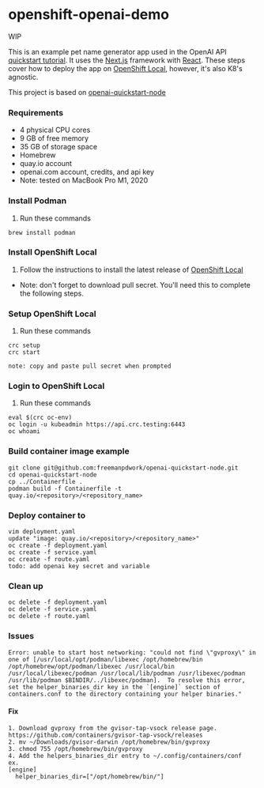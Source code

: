 # openshift-openai-demo
WIP

This is an example pet name generator app used in the OpenAI API [quickstart tutorial](https://platform.openai.com/docs/quickstart). It uses the [Next.js](https://nextjs.org/) framework with [React](https://reactjs.org/). These steps cover how to deploy the app on [OpenShift Local](https://developers.redhat.com/products/openshift-local/overview), however, it's also K8's agnostic. 

This project is based on [openai-quickstart-node](https://github.com/freemanpdwork/openai-quickstart-node)

### Requirements
- 4 physical CPU cores
- 9 GB of free memory
- 35 GB of storage space
- Homebrew
- quay.io account
- openai.com account, credits, and api key 
- Note: tested on MacBook Pro M1, 2020

### Install Podman
1. Run these commands
```shell
brew install podman
```

### Install OpenShift Local
1. Follow the instructions to install the latest release of [OpenShift Local](https://access.redhat.com/documentation/en-us/red_hat_openshift_local/2.28/html/getting_started_guide/installing#installing_red_hat_openshift_local)
- Note: don't forget to download pull secret. You'll need this to complete the following steps.

### Setup OpenShift Local
1. Run these commands
```shell
crc setup
crc start

note: copy and paste pull secret when prompted
```

### Login to OpenShift Local
1. Run these commands
```shell
eval $(crc oc-env)
oc login -u kubeadmin https://api.crc.testing:6443
oc whoami
```
### Build container image example
```shell
git clone git@github.com:freemanpdwork/openai-quickstart-node.git
cd openai-quickstart-node
cp ../Containerfile . 
podman build -f Containerfile -t quay.io/<repository>/<repository_name>
```

### Deploy container to 
```shell
vim deployment.yaml
update "image: quay.io/<repository>/<repository_name>"
oc create -f deployment.yaml
oc create -f service.yaml
oc create -f route.yaml
todo: add openai key secret and variable  
```

### Clean up
```shell
oc delete -f deployment.yaml
oc delete -f service.yaml
oc delete -f route.yaml
```

### Issues
```shell
Error: unable to start host networking: "could not find \"gvproxy\" in one of [/usr/local/opt/podman/libexec /opt/homebrew/bin /opt/homebrew/opt/podman/libexec /usr/local/bin /usr/local/libexec/podman /usr/local/lib/podman /usr/libexec/podman /usr/lib/podman $BINDIR/../libexec/podman].  To resolve this error, set the helper_binaries_dir key in the `[engine]` section of containers.conf to the directory containing your helper binaries."
```
#### Fix
```
1. Download gvproxy from the gvisor-tap-vsock release page. https://github.com/containers/gvisor-tap-vsock/releases
2. mv ~/Downloads/gvisor-darwin /opt/homebrew/bin/gvproxy
3. chmod 755 /opt/homebrew/bin/gvproxy
4. Add the helpers_binaries_dir entry to ~/.config/containers/conf
ex. 
[engine]
  helper_binaries_dir=["/opt/homebrew/bin/"]
```
